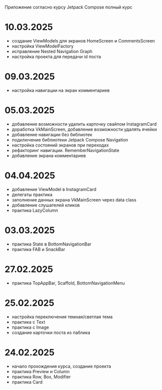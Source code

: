 Приложение согласно курсу Jetpack Compose полный курс

# 10.03.2025
- создание ViewModels для экранов HomeScreen и CommentsScreen
- настройка ViewModelFactory
- исправление Nested Navigation Graph
- настройка проекта для передачи id поста

# 09.03.2025
- настройка навигации на экран комментариев

# 05.03.2025
- добавление возможности удалить карточку свайпом InstagramCard
- доработка VkMainScreen, добавление возможности удалять ячейки
- добавление навигации без библиотек
- подключение библиотеки Jetpack Compose Navigation
- настройка состояний экранов при переходах
- рефакторинг навигации. RememberNavigationState
- добавление экрана комментариев

# 04.04.2025
- добавление ViewModel в InstagramCard
- делегаты практика
- заполнение данных экрана VkMainScreen через data class
- добавление слушателей кликов
- практика LazyColumn

# 03.03.2025
- практика State в BottomNavigationBar
- практика FAB и SnackBar

# 27.02.2025
- практика TopAppBar, Scaffold, BottomNavigationMenu

# 25.02.2025
- настройка переключения темная/светлая тема
- практика с Text
- практика с Image
- создание карточки поста из паблика

# 24.02.2025
- начало прохождения курса, создание проекта
- практика Preview и Column
- практика Row, Box, Modifier
- практика Card